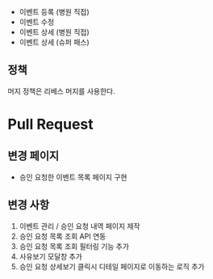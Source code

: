 - 이벤트 등록 (병원 직접)
- 이벤트 수정
- 이벤트 상세 (병원 직접)
- 이벤트 상세 (슈퍼 패스)

## 정책
머지 정책은 리베스 머지를 사용한다.


# Pull Request

## 변경 페이지
- 승인 요청한 이벤트 목록 페이지 구현

## 변경 사항
1. 이벤트 관리 / 승인 요청 내역 페이지 제작
2. 승인 요청 목록 조회 API 연동
3. 승인 요청 목록 조회 필터링 기능 추가
4. 사유보기 모달창 추가
5. 승인 요청 상세보기 클릭시 디테일 페이지로 이동하는 로직 추가

